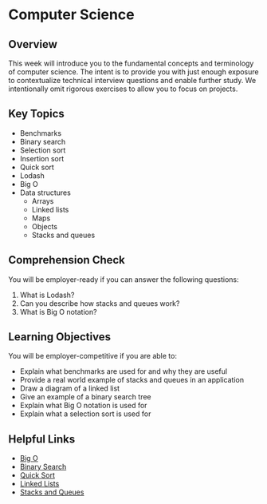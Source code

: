 # Computer Science

## Overview
This week will introduce you to the fundamental concepts and terminology of computer science. The intent is to provide you with just enough exposure to contextualize technical interview questions and enable further study. We intentionally omit rigorous exercises to allow you to focus on projects.

## Key Topics
* Benchmarks
* Binary search
* Selection sort
* Insertion sort
* Quick sort
* Lodash
* Big O
* Data structures
  * Arrays
  * Linked lists
  * Maps
  * Objects
  * Stacks and queues

## Comprehension Check

You will be employer-ready if you can answer the following questions:
1. What is Lodash?
2. Can you describe how stacks and queues work?
3. What is Big O notation?

## Learning Objectives
You will be employer-competitive if you are able to:
* Explain what benchmarks are used for and why they are useful
* Provide a real world example of stacks and queues in an application
* Draw a diagram of a linked list
* Give an example of a binary search tree
* Explain what Big O notation is used for
* Explain what a selection sort is used for

## Helpful Links
* [Big O](https://en.wikipedia.org/wiki/Big_O_notation)
* [Binary Search](https://en.wikipedia.org/wiki/Binary_search_algorithm)
* [Quick Sort](https://en.wikipedia.org/wiki/Quicksort)
* [Linked Lists](https://en.wikipedia.org/wiki/Linked_list)
* [Stacks and Queues](https://en.wikibooks.org/wiki/Data_Structures/Stacks_and_Queues)

